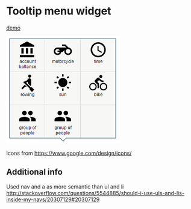 # Tooltip menu widget

[demo](https://rawgit.com/rofrol/flexbox-wrap-border-collapse/master/index.html)

![](/screenshot.png)

Icons from https://www.google.com/design/icons/

## Additional info

Used nav and a as more semantic than ul and li http://stackoverflow.com/questions/5544885/should-i-use-uls-and-lis-inside-my-navs/20307129#20307129